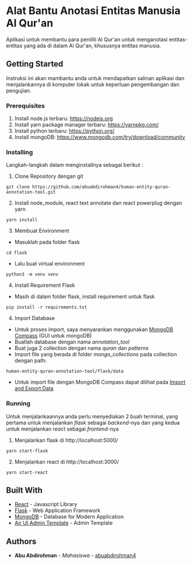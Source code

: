 # Alat Bantu Anotasi Entitas Manusia Al Qur'an

Aplikasi untuk membantu para peniliti Al Qur'an untuk menganotasi entitas-entitas yang ada di dalam Al Qur'an, khususnya entitas manusia.

## Getting Started

Instruksi ini akan mambantu anda untuk mendapatkan salinan aplikasi dan menjalankannya di komputer lokak untuk keperluan pengembangan dan pengujian.

### Prerequisites

1. Install node.js terbaru: https://nodejs.org
2. Install yarn package manager terbaru: https://yarnpkg.com/
3. Install python terbaru: https://python.org/
4. Install mongoDB: https://www.mongodb.com/try/download/community

### Installing

Langkah-langkah dalam menginstallnya sebagai berikut :

1. Clone Repository dengan git

```
git clone https://github.com/abuabdirohman4/human-entity-quran-annotation-tool.git
```
2. Install node_module, react text annotate dan react powerplug dengan yarn
```
yarn install
```
3. Membuat Environment
* Masuklah pada folder flask
```
cd flask
```
* Lalu buat virtual environment
```
python3 -m venv venv
```
4. Install Requirement Flask
* Masih di dalam folder flask, install requirement untuk flask
```
pip install -r requirements.txt
```
4. Import Database
* Untuk proses import, saya menyarankan menggunakan [MongoDB Compass](https://www.mongodb.com/products/compass) (GUI untuk mongoDB)
* Buatlah database dengan nama _annotation_tool_
* Buat juga 2 collection dengan nama _quran_ dan _patterns_
* Import file yang berada di folder _mongo_collections_ pada collection dengan path:
```
human-entity-quran-annotation-tool/flask/data
```
* Untuk import file dengan MongoDB Compass dapat dilihat pada [Import and Export Data](https://docs.mongodb.com/compass/master/import-export/#import-data-into-a-collection)

### Running

Untuk menjalankaannya anda perlu menyediakan 2 buah terminal, yang pertama untuk menjalankan _flask_ sebagai _backend_-nya dan yang kedua untuk menjalankan _react_ sebagai _frontend_-nya 

1. Menjalankan flask di http://localhost:5000/
```
yarn start-flask
```
2. Menjalankan react di http://localhost:3000/
```
yarn start-react
```

## Built With

* [React](https://reactjs.org/) - Javascript Library
* [Flask](https://flask.palletsprojects.com/en/1.1.x/) - Web Application Framework
* [MongoDB](https://www.mongodb.com/) - Database for Modern Application
* [Air UI Admin Template](https://docs.airuitemplate.com/) - Admin Template

## Authors

* **Abu Abdirohman** - *Mahasiswa* - [abuabdirohman4](https://github.com/abuabdirohman4)

